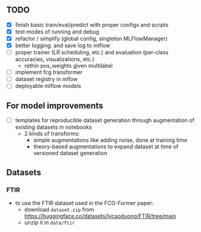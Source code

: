 ## TODO
- [x] finish basic train/eval/predict with proper configs and scripts
- [x] test modes of running and debug
- [x] refactor / simplify (global config, singleton MLFlowManager)
- [x] better logging. and save log to mlflow
- [ ] proper trainer (LR scheduling, etc.) and evaluation (per-class accuracies, visualizations, etc.)
    - rethin pos_weights given multilabel
- [ ] implement fcg transformer
- [ ] dataset registry in mlfow
- [ ] deployable mlflow models

## For model improvements 
- [ ] templates for reproducible dataset generation through augmentation of existing datasets in notebooks 
    - 2 kinds of transforms:
        - simple augmentations like adding noise, done at training time
        - theory-based augmentations to expand dataset at time of versioned dataset generation

## Datasets
### FTIR
- to use the FTIR dataset used in the FCG-Former paper:
    - download `dataset.zip` from https://huggingface.co/datasets/lycaoduong/FTIR/tree/main 
    - unzip it in `data/ftir`